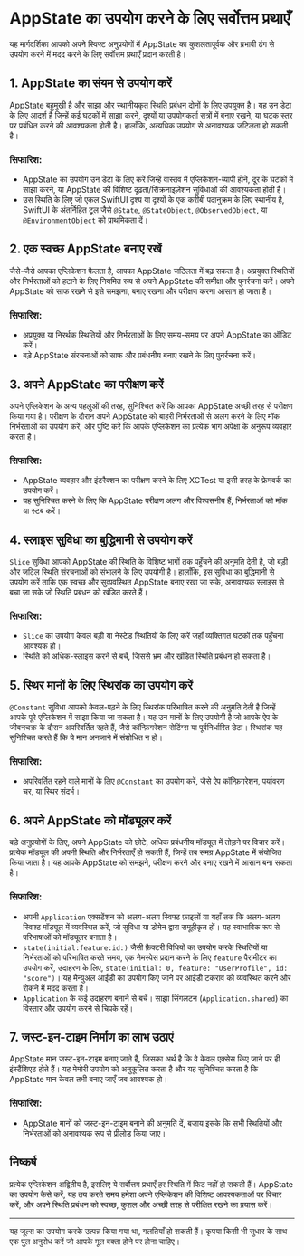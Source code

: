 # AppState का उपयोग करने के लिए सर्वोत्तम प्रथाएँ

यह मार्गदर्शिका आपको अपने स्विफ्ट अनुप्रयोगों में AppState का कुशलतापूर्वक और प्रभावी ढंग से उपयोग करने में मदद करने के लिए सर्वोत्तम प्रथाएँ प्रदान करती है।

## 1. AppState का संयम से उपयोग करें

AppState बहुमुखी है और साझा और स्थानीयकृत स्थिति प्रबंधन दोनों के लिए उपयुक्त है। यह उन डेटा के लिए आदर्श है जिन्हें कई घटकों में साझा करने, दृश्यों या उपयोगकर्ता सत्रों में बनाए रखने, या घटक स्तर पर प्रबंधित करने की आवश्यकता होती है। हालाँकि, अत्यधिक उपयोग से अनावश्यक जटिलता हो सकती है।

### सिफारिश:
- AppState का उपयोग उन डेटा के लिए करें जिन्हें वास्तव में एप्लिकेशन-व्यापी होने, दूर के घटकों में साझा करने, या AppState की विशिष्ट दृढ़ता/सिंक्रनाइज़ेशन सुविधाओं की आवश्यकता होती है।
- उस स्थिति के लिए जो एकल SwiftUI दृश्य या दृश्यों के एक करीबी पदानुक्रम के लिए स्थानीय है, SwiftUI के अंतर्निहित टूल जैसे `@State`, `@StateObject`, `@ObservedObject`, या `@EnvironmentObject` को प्राथमिकता दें।

## 2. एक स्वच्छ AppState बनाए रखें

जैसे-जैसे आपका एप्लिकेशन फैलता है, आपका AppState जटिलता में बढ़ सकता है। अप्रयुक्त स्थितियों और निर्भरताओं को हटाने के लिए नियमित रूप से अपने AppState की समीक्षा और पुनर्रचना करें। अपने AppState को साफ रखने से इसे समझना, बनाए रखना और परीक्षण करना आसान हो जाता है।

### सिफारिश:
- अप्रयुक्त या निरर्थक स्थितियों और निर्भरताओं के लिए समय-समय पर अपने AppState का ऑडिट करें।
- बड़े AppState संरचनाओं को साफ और प्रबंधनीय बनाए रखने के लिए पुनर्रचना करें।

## 3. अपने AppState का परीक्षण करें

अपने एप्लिकेशन के अन्य पहलुओं की तरह, सुनिश्चित करें कि आपका AppState अच्छी तरह से परीक्षण किया गया है। परीक्षण के दौरान अपने AppState को बाहरी निर्भरताओं से अलग करने के लिए मॉक निर्भरताओं का उपयोग करें, और पुष्टि करें कि आपके एप्लिकेशन का प्रत्येक भाग अपेक्षा के अनुरूप व्यवहार करता है।

### सिफारिश:
- AppState व्यवहार और इंटरैक्शन का परीक्षण करने के लिए XCTest या इसी तरह के फ्रेमवर्क का उपयोग करें।
- यह सुनिश्चित करने के लिए कि AppState परीक्षण अलग और विश्वसनीय हैं, निर्भरताओं को मॉक या स्टब करें।

## 4. स्लाइस सुविधा का बुद्धिमानी से उपयोग करें

`Slice` सुविधा आपको AppState की स्थिति के विशिष्ट भागों तक पहुँचने की अनुमति देती है, जो बड़ी और जटिल स्थिति संरचनाओं को संभालने के लिए उपयोगी है। हालाँकि, इस सुविधा का बुद्धिमानी से उपयोग करें ताकि एक स्वच्छ और सुव्यवस्थित AppState बनाए रखा जा सके, अनावश्यक स्लाइस से बचा जा सके जो स्थिति प्रबंधन को खंडित करते हैं।

### सिफारिश:
- `Slice` का उपयोग केवल बड़ी या नेस्टेड स्थितियों के लिए करें जहाँ व्यक्तिगत घटकों तक पहुँचना आवश्यक हो।
- स्थिति को अधिक-स्लाइस करने से बचें, जिससे भ्रम और खंडित स्थिति प्रबंधन हो सकता है।

## 5. स्थिर मानों के लिए स्थिरांक का उपयोग करें

`@Constant` सुविधा आपको केवल-पढ़ने के लिए स्थिरांक परिभाषित करने की अनुमति देती है जिन्हें आपके पूरे एप्लिकेशन में साझा किया जा सकता है। यह उन मानों के लिए उपयोगी है जो आपके ऐप के जीवनचक्र के दौरान अपरिवर्तित रहते हैं, जैसे कॉन्फ़िगरेशन सेटिंग्स या पूर्वनिर्धारित डेटा। स्थिरांक यह सुनिश्चित करते हैं कि ये मान अनजाने में संशोधित न हों।

### सिफारिश:
- अपरिवर्तित रहने वाले मानों के लिए `@Constant` का उपयोग करें, जैसे ऐप कॉन्फ़िगरेशन, पर्यावरण चर, या स्थिर संदर्भ।

## 6. अपने AppState को मॉड्यूलर करें

बड़े अनुप्रयोगों के लिए, अपने AppState को छोटे, अधिक प्रबंधनीय मॉड्यूल में तोड़ने पर विचार करें। प्रत्येक मॉड्यूल की अपनी स्थिति और निर्भरताएँ हो सकती हैं, जिन्हें तब समग्र AppState में संयोजित किया जाता है। यह आपके AppState को समझने, परीक्षण करने और बनाए रखने में आसान बना सकता है।

### सिफारिश:
- अपनी `Application` एक्सटेंशन को अलग-अलग स्विफ्ट फ़ाइलों या यहाँ तक कि अलग-अलग स्विफ्ट मॉड्यूल में व्यवस्थित करें, जो सुविधा या डोमेन द्वारा समूहीकृत हों। यह स्वाभाविक रूप से परिभाषाओं को मॉड्यूलर बनाता है।
- `state(initial:feature:id:)` जैसी फ़ैक्टरी विधियों का उपयोग करके स्थितियों या निर्भरताओं को परिभाषित करते समय, एक नेमस्पेस प्रदान करने के लिए `feature` पैरामीटर का उपयोग करें, उदाहरण के लिए, `state(initial: 0, feature: "UserProfile", id: "score")`। यह मैन्युअल आईडी का उपयोग किए जाने पर आईडी टकराव को व्यवस्थित करने और रोकने में मदद करता है।
- `Application` के कई उदाहरण बनाने से बचें। साझा सिंगलटन (`Application.shared`) का विस्तार और उपयोग करने से चिपके रहें।

## 7. जस्ट-इन-टाइम निर्माण का लाभ उठाएं

AppState मान जस्ट-इन-टाइम बनाए जाते हैं, जिसका अर्थ है कि वे केवल एक्सेस किए जाने पर ही इंस्टैंशिएट होते हैं। यह मेमोरी उपयोग को अनुकूलित करता है और यह सुनिश्चित करता है कि AppState मान केवल तभी बनाए जाएँ जब आवश्यक हो।

### सिफारिश:
- AppState मानों को जस्ट-इन-टाइम बनाने की अनुमति दें, बजाय इसके कि सभी स्थितियों और निर्भरताओं को अनावश्यक रूप से प्रीलोड किया जाए।

## निष्कर्ष

प्रत्येक एप्लिकेशन अद्वितीय है, इसलिए ये सर्वोत्तम प्रथाएँ हर स्थिति में फिट नहीं हो सकती हैं। AppState का उपयोग कैसे करें, यह तय करते समय हमेशा अपने एप्लिकेशन की विशिष्ट आवश्यकताओं पर विचार करें, और अपने स्थिति प्रबंधन को स्वच्छ, कुशल और अच्छी तरह से परीक्षित रखने का प्रयास करें।

---
यह जूल्स का उपयोग करके उत्पन्न किया गया था, गलतियाँ हो सकती हैं। कृपया किसी भी सुधार के साथ एक पुल अनुरोध करें जो आपके मूल वक्ता होने पर होना चाहिए।
